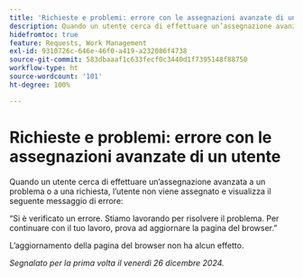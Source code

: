 ```yaml
---
title: 'Richieste e problemi: errore con le assegnazioni avanzate di un utente'
description: Quando un utente cerca di effettuare un’assegnazione avanzata a un problema o a una richiesta, l’utente non viene assegnato e visualizza un messaggio di errore.
hidefromtoc: true
feature: Requests, Work Management
exl-id: 9310726c-646e-46f0-a419-a232086f4738
source-git-commit: 583dbaaaf1c633fecf0c3440d1f7395148f88750
workflow-type: ht
source-wordcount: '101'
ht-degree: 100%

---
```


# Richieste e problemi: errore con le assegnazioni avanzate di un utente

Quando un utente cerca di effettuare un’assegnazione avanzata a un problema o a una richiesta, l’utente non viene assegnato e visualizza il seguente messaggio di errore:

“Si è verificato un errore. Stiamo lavorando per risolvere il problema. Per continuare con il tuo lavoro, prova ad aggiornare la pagina del browser.”

L’aggiornamento della pagina del browser non ha alcun effetto.

_Segnalato per la prima volta il venerdì 26 dicembre 2024._
